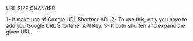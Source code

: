 URL SIZE CHANGER

1- It make use of Google URL Shortner API.
2- To use this, only you have to add you Google URL Shortener API Key.
3- It both shorten and expand the given URL.
